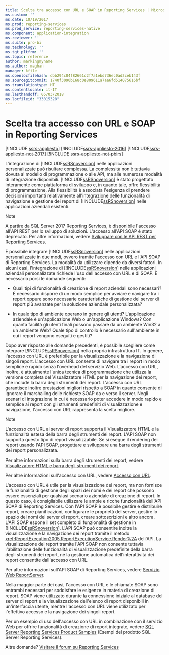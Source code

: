 ```yaml
---
title: Scelta tra accesso con URL e SOAP in Reporting Services | Microsoft Docs
ms.custom: ''
ms.date: 10/19/2017
ms.prod: reporting-services
ms.prod_service: reporting-services-native
ms.component: application-integration
ms.reviewer: ''
ms.suite: pro-bi
ms.technology: ''
ms.tgt_pltfrm: ''
ms.topic: reference
author: markingmyname
ms.author: maghan
manager: kfile
ms.openlocfilehash: dbb294c04f82661c2f7a1ebd736ec0ad2ceb143f
ms.sourcegitcommit: 1740f3090b168c0e809611a7aa6fd514075616bf
ms.translationtype: HT
ms.contentlocale: it-IT
ms.lasthandoff: 05/03/2018
ms.locfileid: "33015328"
---
```

# <a name="choosing-between-url-access-and-soap-in-reporting-services"></a>Scelta tra accesso con URL e SOAP in Reporting Services

[!INCLUDE [ssrs-appliesto](../../includes/ssrs-appliesto.md)] [!INCLUDE[ssrs-appliesto-2016](../../includes/ssrs-appliesto-2016.md)] [!INCLUDE[ssrs-appliesto-not-2017](../../includes/ssrs-appliesto-not-2017.md)] [!INCLUDE [ssrs-appliesto-not-pbirs](../../includes/ssrs-appliesto-not-pbirs.md)]

L'integrazione di [!INCLUDE[ssRSnoversion](../../includes/ssrsnoversion-md.md)] nelle applicazioni personalizzate può risultare complessa. La complessità non è tuttavia dovuta al modello di programmazione o alle API, ma alle numerose modalità di integrazione disponibili. [!INCLUDE[ssRSnoversion](../../includes/ssrsnoversion-md.md)] è stato progettato interamente come piattaforma di sviluppo e, in quanto tale, offre flessibilità di programmazione. Alla flessibilità è associata l'esigenza di prendere decisioni importanti relativamente all'integrazione delle funzionalità di navigazione e gestione dei report di [!INCLUDE[ssRSnoversion](../../includes/ssrsnoversion-md.md)] nelle applicazioni aziendali esistenti.

> [!NOTE]
> A partire da SQL Server 2017 Reporting Services, è disponibile l'accesso all'API REST per lo sviluppo di soluzioni. L'accesso all'API SOAP è stato deprecato. Per altre informazioni, vedere [Sviluppare con le API REST per Reporting Services](../developer/rest-api.md).
  
 È possibile integrare [!INCLUDE[ssRSnoversion](../../includes/ssrsnoversion-md.md)] nelle applicazioni personalizzate in due modi, ovvero tramite l'accesso con URL e l'API SOAP di Reporting Services. La modalità da utilizzare dipende da diversi fattori. In alcuni casi, l'integrazione di [!INCLUDE[ssRSnoversion](../../includes/ssrsnoversion-md.md)] nelle applicazioni aziendali personalizzate richiede l'uso dell'accesso con URL e di SOAP. È necessario porsi le domande seguenti:  
  
-   Quali tipi di funzionalità di creazione di report aziendali sono necessari? È necessario disporre di un modo semplice per avviare e navigare tra i report oppure sono necessarie caratteristiche di gestione del server di report più avanzate per la soluzione aziendale personalizzata?  
  
-   In quale tipo di ambiente operano in genere gli utenti? L'applicazione aziendale è un'applicazione Web o un'applicazione Windows? Con quanta facilità gli utenti finali possono passare da un ambiente Win32 a un ambiente Web? Quale tipo di controllo è necessario sull'ambiente in cui i report vengono eseguiti e gestiti?  
  
 Dopo aver risposto alle domande precedenti, è possibile scegliere come integrare [!INCLUDE[ssRSnoversion](../../includes/ssrsnoversion-md.md)] nella propria infrastruttura IT. In genere, l'accesso con URL è preferibile per la visualizzazione e la navigazione di singoli report. L'accesso con URL consente di navigare tra i report in modo semplice e rapido senza l'overhead del servizio Web. L'accesso con URL, inoltre, è attualmente l'unica tecnica di programmazione che utilizza la versione completa del Visualizzatore HTML per la navigazione dei report, che include la barra degli strumenti dei report. L'accesso con URL garantisce inoltre prestazioni migliori rispetto a SOAP in quanto consente di ignorare il marshalling delle richieste SOAP da e verso il server. Negli scenari di integrazione in cui è necessario poter accedere in modo rapido e semplice ai report con gli strumenti predefiniti di visualizzazione e navigazione, l'accesso con URL rappresenta la scelta migliore.  
  
> [!NOTE]  
> L'accesso con URL al server di report supporta il Visualizzatore HTML e la funzionalità estesa della barra degli strumenti dei report. L'API SOAP non supporta questo tipo di report visualizzabile. Se si esegue il rendering dei report usando l'API SOAP, progettare e sviluppare una barra degli strumenti dei report personalizzata.
  
 Per altre informazioni sulla barra degli strumenti dei report, vedere [Visualizzatore HTML e barra degli strumenti dei report](../../reporting-services/html-viewer-and-the-report-toolbar.md).  
  
 Per altre informazioni sull'accesso con URL, vedere [Accesso con URL](../../reporting-services/url-access-ssrs.md).  
  
 L'accesso con URL è utile per la visualizzazione dei report, ma non fornisce le funzionalità di gestione degli spazi dei nomi e dei report che possono essere essenziali per qualsiasi scenario aziendale di creazione di report. In questo caso, è consigliabile utilizzare le ampie e ricche funzionalità dell'API SOAP di Reporting Services. Con l'API SOAP è possibile gestire e distribuire report, creare pianificazioni, configurare le proprietà del server, gestire lo spazio dei nomi del server di report, creare sottoscrizioni e altro ancora. L'API SOAP espone il set completo di funzionalità di gestione in [!INCLUDE[ssRSnoversion](../../includes/ssrsnoversion-md.md)]. L'API SOAP può consentire inoltre la visualizzazione e la navigazione dei report tramite il metodo <xref:ReportExecution2005.ReportExecutionService.Render%2A> dell'API. La visualizzazione dei report tramite l'API SOAP non consente tuttavia l'abilitazione delle funzionalità di visualizzazione predefinite della barra degli strumenti dei report, né la gestione automatica dell'interattività dei report consentite dall'accesso con URL.  
  
 Per altre informazioni sull'API SOAP di Reporting Services, vedere [Servizio Web ReportServer](../../reporting-services/report-server-web-service/report-server-web-service.md).  
  
 Nella maggior parte dei casi, l'accesso con URL e le chiamate SOAP sono entrambi necessari per soddisfare le esigenze in materia di creazione di report. SOAP viene utilizzato durante la connessione iniziale al database del server di report e la visualizzazione dell'elenco di report disponibili in un'interfaccia utente, mentre l'accesso con URL viene utilizzato per l'effettivo accesso e la navigazione dei singoli report.  
  
 Per un esempio di uso dell'accesso con URL in combinazione con il servizio Web per offrire funzionalità di creazione di report integrate, vedere [SQL Server Reporting Services Product Samples](http://go.microsoft.com/fwlink/?LinkId=177889) (Esempi del prodotto SQL Server Reporting Services).

Altre domande? [Visitare il forum su Reporting Services](http://go.microsoft.com/fwlink/?LinkId=620231)
